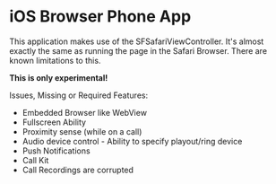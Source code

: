#  iOS Browser Phone App

This application makes use of the SFSafariViewController. It's almost exactly the same as running the page in the Safari Browser. There are known limitations to this. 

**This is only experimental!**

Issues, Missing or Required Features:
- Embedded Browser like WebView
- Fullscreen Ability
- Proximity sense (while on a call)
- Audio device control - Ability to specify playout/ring device
- Push Notifications
- Call Kit
- Call Recordings are corrupted
